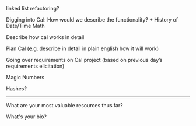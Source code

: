 linked list refactoring?

Digging into Cal: How would we describe the functionality? + History of Date/Time Math

Describe how cal works in detail

Plan Cal (e.g. describe in detail in plain english how it will work)

Going over requirements on Cal project (based on previous day’s requirements elicitation)

Magic Numbers

Hashes?


----



What are your most valuable resources thus far?

What's your bio?
